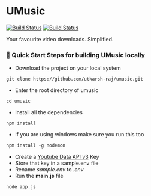 # UMusic

[![Build Status](https://travis-ci.com/utkarsh-raj/umusic.svg?branch=master)](https://travis-ci.com/utkarsh-raj/umusic)
[![Build Status](https://semaphoreci.com/api/v1/utkarsh-raj/umusic/branches/master/badge.svg)](https://semaphoreci.com/utkarsh-raj/umusic)

Your favourite video downloads. Simplified.


### 🚀 Quick Start Steps for building UMusic locally


- Download the project on your local system
```
git clone https://github.com/utkarsh-raj/umusic.git
```
- Enter the root directory of umusic
```
cd umusic
```
- Install all the dependencies 
```
npm install
```
- If you are using windows make sure you run this too
```
npm install -g nodemon
```
- Create a [Youtube Data API v3](https://console.developers.google.com/apis/library/youtube.googleapis.com) Key
- Store that key in a sample.env file
- Rename *sample.env* to *.env*
- Run the **main.js** file

```
node app.js
```
